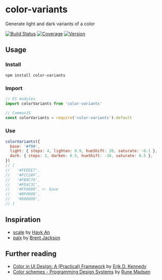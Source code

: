 # color-variants

Generate light and dark variants of a color

[![Build Status][build-badge]][build]
[![Coverage][coverage-badge]][coverage]
[![Version][version-badge]][npm]

[build-badge]: https://img.shields.io/travis/colebemis/color-variants/master.svg?style=flat-square
[build]: https://travis-ci.org/colebemis/color-variants

[coverage-badge]: https://img.shields.io/codecov/c/github/colebemis/color-variants.svg?style=flat-square
[coverage]: https://codecov.io/github/colebemis/color-variants

[version-badge]: https://img.shields.io/npm/v/color-variants.svg?style=flat-square
[npm]: https://www.npmjs.com/package/color-variants

## Usage

### Install

```shell
npm install color-variants
```

### Import

```js
// ES modules
import colorVariants from 'color-variants'

// CommonJS
const colorVariants = require('color-variants').default
```

### Use

```js
colorVariants({
  base: '#f00',
  light: { steps: 4, lighten: 0.9, hueShift: 20, saturate: -0.1 },
  dark: { steps: 2, darken: 0.5, hueShift: -10, saturate: 0.5 },
})
// [
//   '#FEEEE7',
//   '#FCC2AF',
//   '#FB8C76',
//   '#FD4C3C',
//   '#FF0000', <- base
//   '#BF0000',
//   '#800000',
// ]
```

## Inspiration

- [scale](https://hihayk.github.io/scale/) by [Hayk An](https://twitter.com/hihayk)
- [palx](https://palx.jxnblk.com/) by [Brent Jackson](https://twitter.com/jxnblk)

## Further reading

- [Color in UI Design: A (Practical) Framework](https://medium.com/@erikdkennedy/color-in-ui-design-a-practical-framework-e18cacd97f9e) by [Erik D. Kennedy](https://twitter.com/erikdkennedy)
- [Color schemes - Programming Design Systems](https://programmingdesignsystems.com/color/color-schemes/index.html#color-schemes-dV9Rf6L) by [Rune Madsen](https://twitter.com/runemadsen)
